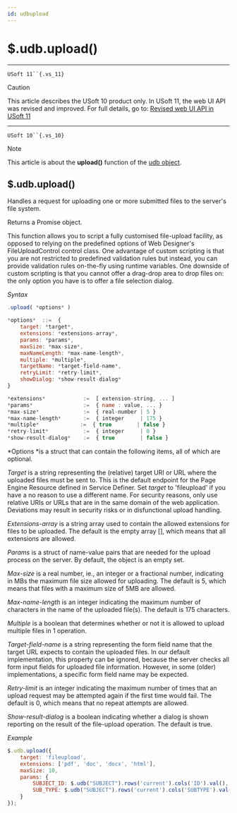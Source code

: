 ```yaml
---
id: udbupload
---
```


# $.udb.upload()



----

`USoft 11``{.vs_11}`

> [!CAUTION]
> This article describes the USoft 10 product only.
> In USoft 11, the web UI API was revised and improved. For full details, go to:
> [Revised web UI API in USoft 11](/docs/Web%20and%20app%20UIs/UDB%20udb/Revised%20web%20UI%20API%20in%20USoft%2011.md)

----

`USoft 10``{.vs_10}`

> [!NOTE]
> This article is about the **upload()** function of the [udb object](/docs/Web%20and%20app%20UIs/UDB%20udb).

## **$.udb.upload()**

Handles a request for uploading one or more submitted files to the server's file system.

Returns a Promise object.

This function allows you to script a fully customised file-upload facility, as opposed to relying on the predefined options of Web Designer's FileUploadControl control class. One advantage of custom scripting is that you are not restricted to predefined validation rules but instead, you can provide validation rules on-the-fly using runtime variables. One downside of custom scripting is that you cannot offer a drag-drop area to drop files on: the only option you have is to offer a file selection dialog.

*Syntax*

```js
.upload( *options* )

*options*  ::=  {
    target: *target*,
    extensions: *extensions-array*,
    params: *params*,
    maxSize: *max-size*,
    maxNameLength: *max-name-length*,
    multiple: *multiple*,
    targetName: *target-field-name*,
    retryLimit: *retry-limit*,
    showDialog: *show-result-dialog*
}

*extensions*            :=  [ extension-string, ... ]
*params*                :=  { name : value, ... }
*max-size*              :=  { real-number | 5 }
*max-name-length*       :=  { integer     | 175 }
*multiple*             :=  { true        | false }
*retry-limit*           :=  { integer     | 0 }
*show-result-dialog*    :=  { true        | false }
```

*Options *is a struct that can contain the following items, all of which are optional.

*Target* is a string representing the (relative) target URI or URL where the uploaded files must be sent to. This is the default endpoint for the Page Engine Resource defined in Service Definer. Set *target* to 'fileupload' if you have a no reason to use a different name. For security reasons, only use relative URIs or URLs that are in the same domain of the web application. Deviations may result in security risks or in disfunctional upload handling.

*Extensions-array* is a string array used to contain the allowed extensions for files to be uploaded. The default is the empty array [], which means that all extensions are allowed.

*Params* is a struct of name-value pairs that are needed for the upload process on the server. By default, the object is an empty set.

*Max-size* is a real number, ie., an integer or a fractional number, indicating in MBs the maximum file size allowed for uploading. The default is 5, which means that files with a maximum size of 5MB are allowed.

*Max-name-length* is an integer indicating the maximum number of characters in the name of the uploaded file(s). The default is 175 characters.

*Multiple* is a boolean that determines whether or not it is allowed to upload multiple files in 1 operation.

*Target-field-name* is a string representing the form field name that the target URL expects to contain the uploaded files. In our default implementation, this property can be ignored, because the server checks all form input fields for uploaded file information. However, in some (older) implementations, a specific form field name may be expected.

*Retry-limit* is an integer indicating the maximum number of times that an upload request may be attempted again if the first time would fail. The default is 0, which means that no repeat attempts are allowed.

*Show-result-dialog* is a boolean indicating whether a dialog is shown reporting on the result of the file-upload operation. The default is true.

*Example*

```js
$.udb.upload({
    target: 'fileupload',
    extensions: ['pdf', 'doc', 'docx', 'html'],
    maxSize: 10,
    params: {
        SUBJECT_ID: $.udb("SUBJECT").rows('current').cols('ID').val(),
        SUB_TYPE: $.udb("SUBJECT").rows('current').cols('SUBTYPE').val()
    }
});
```

 